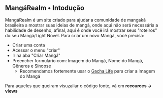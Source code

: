 ## MangáRealm • Intodução

MangáRealm é um site criado para ajudar a comunidade de mangaká brasileira a mostrar suas ideias de mangá, onde aqui não será necessária a habilidade de desenho, afinal, aqui é onde você irá mostrar seus "roteiros" do seu Mangá/Light Novel. Para criar um novo Mangá, você precisa:

-   Criar uma conta
-   Acessar o menu "criar"
-   Ir na aba "Criar Mangá"
-   Preencher formulário com: Imagem do Mangá, Nome do Mangá, Gêneros e Sinopse
    -   Recomendamos fortemente usar o [Gacha Life](https://lunime.com/gachaclub) para criar a Imagem do Mangá

Para aqueles que queiram visuzaliar o código fonte, vá em <strong>recources -> views</strong>
